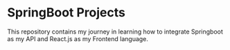 # SpringBoot Projects
 
This repository contains my journey in learning how to integrate Springboot as my API and React.js as my Frontend language. 
